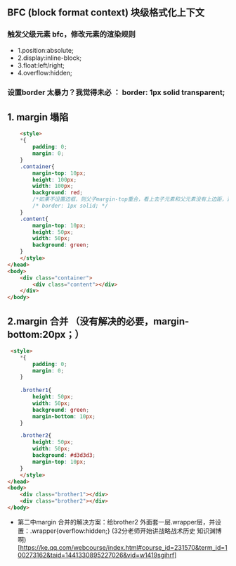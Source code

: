 ##  BFC (block format context) 块级格式化上下文
### 触发父级元素 bfc，修改元素的渲染规则
- 1.position:absolute;
- 2.display:inline-block;
- 3.float:left/right;
- 4.overflow:hidden;
### 设置border 太暴力？我觉得未必 ： border: 1px solid transparent;

## 1. margin 塌陷
```html
    <style>
    *{
        padding: 0;
        margin: 0;
    }
    .container{
        margin-top: 10px;
        height: 100px;
        width: 100px;
        background: red;
        /*如果不设置边框，则父子margin-top重合，看上去子元素和父元素没有上边距，这种现象叫margin塌陷*/
        /* border: 1px solid; */
    }
    .content{
        margin-top: 10px;
        height: 50px;
        width: 50px;
        background: green;
    }
    </style>
</head>
<body>
    <div class="container">
        <div class="content"></div>
    </div>
</body>
```

## 2.margin 合并 （没有解决的必要，margin-bottom:20px；）
```html
 <style>
    *{
        padding: 0;
        margin: 0;
    }
  
    .brother1{
        height: 50px;
        width: 50px;
        background: green;
        margin-bottom: 10px;
    }

    .brother2{
        height: 50px;
        width: 50px;
        background: #d3d3d3;
        margin-top: 10px;
    }
    </style>
</head>
<body>
    <div class="brother1"></div>
    <div class="brother2"></div>
</body>
```
- 第二中margin 合并的解决方案：给brother2 外面套一层.wrapper层，并设置：.wrapper{overflow:hidden;}
(32分老师开始讲战略战术历史 知识渊博啊)[https://ke.qq.com/webcourse/index.html#course_id=231570&term_id=100273162&taid=1441330895227026&vid=w1419sgihrf]

